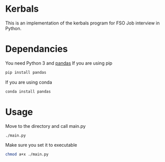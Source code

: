 # Kerbals
This is an implementation of the kerbals program for FSO Job interview in Python.
# Dependancies
You need Python 3 and [pandas](https://github.com/pandas-dev/pandas)
If you are using pip
``` bash
pip install pandas
```
If you are using conda
``` bash
conda install pandas
```
# Usage
Move to the directory and call main.py
``` bash
./main.py
```
Make sure you set it to executable
``` bash
chmod a+x ./main.py
```
